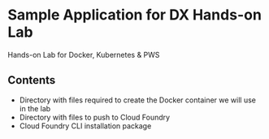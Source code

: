 # Sample Application for DX Hands-on Lab

Hands-on Lab for Docker, Kubernetes & PWS 


## Contents

- Directory with files required to create the Docker container we will use in the lab
- Directory with files to push to Cloud Foundry
- Cloud Foundry CLI installation package



